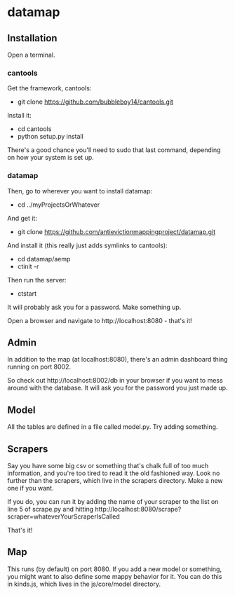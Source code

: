 # datamap

## Installation

Open a terminal.

### cantools

Get the framework, cantools:

  - git clone https://github.com/bubbleboy14/cantools.git

Install it:

  - cd cantools
  - python setup.py install

There's a good chance you'll need to sudo that last command, depending on how your system is set up.

### datamap

Then, go to wherever you want to install datamap:

  - cd ../myProjectsOrWhatever

And get it:

  - git clone https://github.com/antievictionmappingproject/datamap.git

And install it (this really just adds symlinks to cantools):

  - cd datamap/aemp
  - ctinit -r

Then run the server:

  - ctstart

It will probably ask you for a password. Make something up.

Open a browser and navigate to http://localhost:8080 - that's it!

## Admin

In addition to the map (at localhost:8080), there's an admin dashboard thing running on port 8002.

So check out http://localhost:8002/db in your browser if you want to mess around with the database.
It will ask you for the password you just made up.

## Model

All the tables are defined in a file called model.py. Try adding something.

## Scrapers

Say you have some big csv or something that's chalk full of too much information,
and you're too tired to read it the old fashioned way. Look no further than the
scrapers, which live in the scrapers directory. Make a new one if you want.

If you do, you can run it by adding the name of your scraper to the list on line
5 of scrape.py and hitting http://localhost:8080/scrape?scraper=whateverYourScraperIsCalled

That's it!

## Map

This runs (by default) on port 8080. If you add a new model or something, you might
want to also define some mappy behavior for it. You can do this in kinds.js, which
lives in the js/core/model directory.
